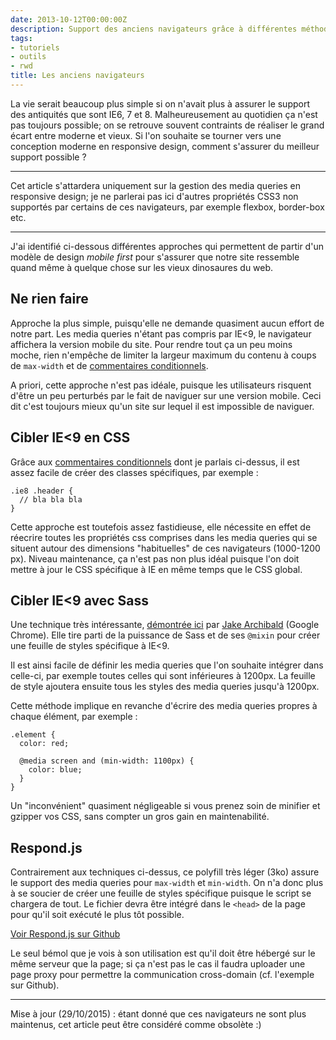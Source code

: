 ```yaml
---
date: 2013-10-12T00:00:00Z
description: Support des anciens navigateurs grâce à différentes méthodes
tags:
- tutoriels
- outils
- rwd
title: Les anciens navigateurs
---
```


La vie serait beaucoup plus simple si on n'avait plus à assurer le support des antiquités que sont IE6, 7 et 8. Malheureusement au quotidien ça n'est pas toujours possible; on se retrouve souvent contraints de réaliser le grand écart entre moderne et vieux. Si l'on souhaite se tourner vers une conception moderne en responsive design, comment s'assurer du meilleur support possible&nbsp;?

---

<p class="info">Cet article s'attardera uniquement sur la gestion des media queries en responsive design; je ne parlerai pas ici d'autres propriétés CSS3 non supportés par certains de ces navigateurs, par exemple flexbox, border-box etc.</p>

---

J'ai identifié ci-dessous différentes approches qui permettent de partir d'un modèle de design *mobile first* pour s'assurer que notre site ressemble quand même à quelque chose sur les vieux dinosaures du web.

## Ne rien faire

Approche la plus simple, puisqu'elle ne demande quasiment aucun effort de notre part. Les media queries n'étant pas compris par IE&lt;9, le navigateur affichera la version mobile du site. Pour rendre tout ça un peu moins moche, rien n'empêche de limiter la largeur maximum du contenu à coups de `max-width` et de <a href="http://briangelhaus.com/blog/target-ie-in-css/">commentaires conditionnels</a>.

A priori, cette approche n'est pas idéale, puisque les utilisateurs risquent d'être un peu perturbés par le fait de naviguer sur une version mobile. Ceci dit c'est toujours mieux qu'un site sur lequel il est impossible de naviguer.

## Cibler IE<9 en CSS

Grâce aux <a href="http://briangelhaus.com/blog/target-ie-in-css/">commentaires conditionnels</a> dont je parlais ci-dessus, il est assez facile de créer des classes spécifiques, par exemple&nbsp;:

<pre><code class="css">.ie8 .header {
  // bla bla bla
}
</code></pre>

Cette approche est toutefois assez fastidieuse, elle nécessite en effet de réecrire toutes les propriétés css comprises dans les media queries qui se situent autour des dimensions "habituelles" de ces navigateurs (1000-1200 px). Niveau maintenance, ça n'est pas non plus idéal puisque l'on doit mettre à jour le CSS spécifique à IE en même temps que le CSS global.

## Cibler IE&lt;9 avec Sass

Une technique très intéressante, <a href="http://jakearchibald.github.io/sass-ie/">démontrée ici</a> par <a href="http://jakearchibald.com/">Jake Archibald</a> (Google Chrome). Elle tire parti de la puissance de Sass et de ses `@mixin` pour créer une feuille de styles spécifique à IE&lt;9.

Il est ainsi facile de définir les media queries que l'on souhaite intégrer dans celle-ci, par exemple toutes celles qui sont inférieures à 1200px. La feuille de style ajoutera ensuite tous les styles des media queries jusqu'à 1200px.

Cette méthode implique en revanche d'écrire des media queries propres à chaque élément, par exemple&nbsp;:

<pre><code class="scss">.element {
  color: red;

  @media screen and (min-width: 1100px) {
    color: blue;
  }
}
</code></pre>

Un "inconvénient" quasiment négligeable si vous prenez soin de minifier et gzipper vos CSS, sans compter un gros gain en maintenabilité.

## Respond.js

Contrairement aux techniques ci-dessus, ce polyfill très léger (3ko) assure le support des media queries pour `max-width` et `min-width`. On n'a donc plus à se soucier de créer une feuille de styles spécifique puisque le script se chargera de tout. Le fichier devra être intégré dans le `<head>` de la page pour qu'il soit exécuté le plus tôt possible.

<p class="link"><a href="https://github.com/scottjehl/Respond">Voir Respond.js sur Github</a></p>

Le seul bémol que je vois à son utilisation est qu'il doit être hébergé sur le même serveur que la page; si ça n'est pas le cas il faudra uploader une page proxy pour permettre la communication cross-domain (cf. l'exemple sur Github).

---

<p class="info">Mise à jour (29/10/2015) : étant donné que ces navigateurs ne sont plus maintenus, cet article peut être considéré comme obsolète :)</p>
